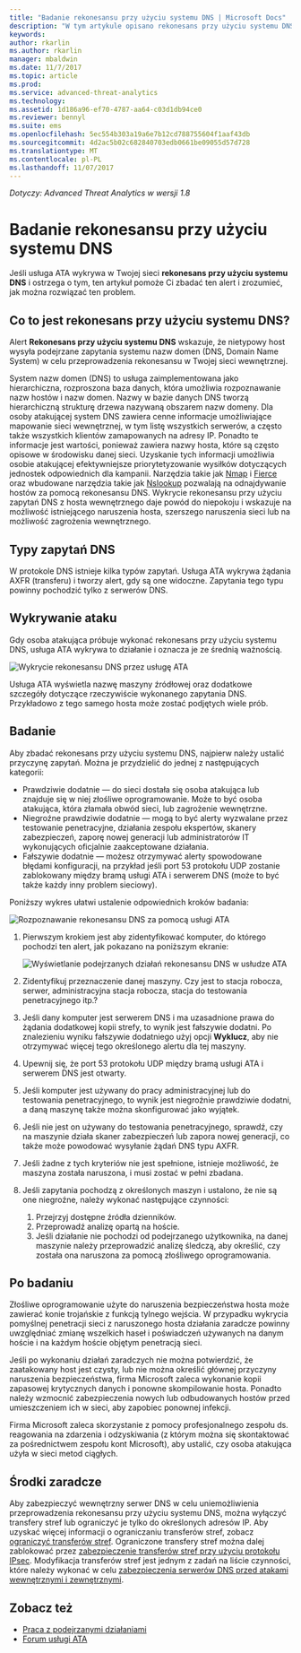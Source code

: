 ```yaml
---
title: "Badanie rekonesansu przy użyciu systemu DNS | Microsoft Docs"
description: "W tym artykule opisano rekonesans przy użyciu systemu DNS oraz instrukcje dotyczące badania w przypadku wykrycia tego typu zagrożenia przez usługę ATA."
keywords: 
author: rkarlin
ms.author: rkarlin
manager: mbaldwin
ms.date: 11/7/2017
ms.topic: article
ms.prod: 
ms.service: advanced-threat-analytics
ms.technology: 
ms.assetid: 1d186a96-ef70-4787-aa64-c03d1db94ce0
ms.reviewer: bennyl
ms.suite: ems
ms.openlocfilehash: 5ec554b303a19a6e7b12cd788755604f1aaf43db
ms.sourcegitcommit: 4d2ac5b02c682840703edb0661be09055d57d728
ms.translationtype: MT
ms.contentlocale: pl-PL
ms.lasthandoff: 11/07/2017
---
```

*Dotyczy: Advanced Threat Analytics w wersji 1.8*

# <a name="investigating-reconnaissance-using-dns"></a>Badanie rekonesansu przy użyciu systemu DNS

Jeśli usługa ATA wykrywa w Twojej sieci **rekonesans przy użyciu systemu DNS** i ostrzega o tym, ten artykuł pomoże Ci zbadać ten alert i zrozumieć, jak można rozwiązać ten problem.

## <a name="what-is-reconnaissance-using-dns"></a>Co to jest rekonesans przy użyciu systemu DNS?

Alert **Rekonesans przy użyciu systemu DNS** wskazuje, że nietypowy host wysyła podejrzane zapytania systemu nazw domen (DNS, Domain Name System) w celu przeprowadzenia rekonesansu w Twojej sieci wewnętrznej.

System nazw domen (DNS) to usługa zaimplementowana jako hierarchiczna, rozproszona baza danych, która umożliwia rozpoznawanie nazw hostów i nazw domen. Nazwy w bazie danych DNS tworzą hierarchiczną strukturę drzewa nazywaną obszarem nazw domeny.
Dla osoby atakującej system DNS zawiera cenne informacje umożliwiające mapowanie sieci wewnętrznej, w tym listę wszystkich serwerów, a często także wszystkich klientów zamapowanych na adresy IP. Ponadto te informacje jest wartości, ponieważ zawiera nazwy hosta, które są często opisowe w środowisku danej sieci. Uzyskanie tych informacji umożliwia osobie atakującej efektywniejsze priorytetyzowanie wysiłków dotyczących jednostek odpowiednich dla kampanii. Narzędzia takie jak [Nmap](https://nmap.org/) i [Fierce](https://github.com/mschwager/fierce) oraz wbudowane narzędzia takie jak [Nslookup](https://technet.microsoft.com/library/cc725991(v=ws.11).aspx) pozwalają na odnajdywanie hostów za pomocą rekonesansu DNS.
Wykrycie rekonesansu przy użyciu zapytań DNS z hosta wewnętrznego daje powód do niepokoju i wskazuje na możliwość istniejącego naruszenia hosta, szerszego naruszenia sieci lub na możliwość zagrożenia wewnętrznego.

## <a name="dns-query-types"></a>Typy zapytań DNS

W protokole DNS istnieje kilka typów zapytań. Usługa ATA wykrywa żądania AXFR (transferu) i tworzy alert, gdy są one widoczne. Zapytania tego typu powinny pochodzić tylko z serwerów DNS.

## <a name="discovering-the-attack"></a>Wykrywanie ataku

Gdy osoba atakująca próbuje wykonać rekonesans przy użyciu systemu DNS, usługa ATA wykrywa to działanie i oznacza je ze średnią ważnością.

![Wykrycie rekonesansu DNS przez usługę ATA](./media/dns-recon.png)
 
Usługa ATA wyświetla nazwę maszyny źródłowej oraz dodatkowe szczegóły dotyczące rzeczywiście wykonanego zapytania DNS. Przykładowo z tego samego hosta może zostać podjętych wiele prób.

## <a name="investigating"></a>Badanie

Aby zbadać rekonesans przy użyciu systemu DNS, najpierw należy ustalić przyczynę zapytań. Można je przydzielić do jednej z następujących kategorii: 
-   Prawdziwie dodatnie — do sieci dostała się osoba atakująca lub znajduje się w niej złośliwe oprogramowanie. Może to być osoba atakująca, która złamała obwód sieci, lub zagrożenie wewnętrzne.
-   Niegroźne prawdziwie dodatnie — mogą to być alerty wyzwalane przez testowanie penetracyjne, działania zespołu ekspertów, skanery zabezpieczeń, zaporę nowej generacji lub administratorów IT wykonujących oficjalnie zaakceptowane działania.
-   Fałszywie dodatnie — możesz otrzymywać alerty spowodowane błędami konfiguracji, na przykład jeśli port 53 protokołu UDP zostanie zablokowany między bramą usługi ATA i serwerem DNS (może to być także każdy inny problem sieciowy).

Poniższy wykres ułatwi ustalenie odpowiednich kroków badania:

![Rozpoznawanie rekonesansu DNS za pomocą usługi ATA](./media/dns-recon-diagram.png)
 
1.  Pierwszym krokiem jest aby zidentyfikować komputer, do którego pochodzi ten alert, jak pokazano na poniższym ekranie:
 
    ![Wyświetlanie podejrzanych działań rekonesansu DNS w usłudze ATA](./media/dns-recon.png)
2.  Zidentyfikuj przeznaczenie danej maszyny. Czy jest to stacja robocza, serwer, administracyjna stacja robocza, stacja do testowania penetracyjnego itp.?
3.  Jeśli dany komputer jest serwerem DNS i ma uzasadnione prawa do żądania dodatkowej kopii strefy, to wynik jest fałszywie dodatni. Po znalezieniu wyniku fałszywie dodatniego użyj opcji **Wyklucz**, aby nie otrzymywać więcej tego określonego alertu dla tej maszyny.
4. Upewnij się, że port 53 protokołu UDP między bramą usługi ATA i serwerem DNS jest otwarty.
4.  Jeśli komputer jest używany do pracy administracyjnej lub do testowania penetracyjnego, to wynik jest niegroźnie prawdziwie dodatni, a daną maszynę także można skonfigurować jako wyjątek.
5.  Jeśli nie jest on używany do testowania penetracyjnego, sprawdź, czy na maszynie działa skaner zabezpieczeń lub zapora nowej generacji, co także może powodować wysyłanie żądań DNS typu AXFR.
6.  Jeśli żadne z tych kryteriów nie jest spełnione, istnieje możliwość, że maszyna została naruszona, i musi zostać w pełni zbadana. 
7.  Jeśli zapytania pochodzą z określonych maszyn i ustalono, że nie są one niegroźne, należy wykonać następujące czynności:
    1.  Przejrzyj dostępne źródła dzienników. 
    2.  Przeprowadź analizę opartą na hoście. 
    3.  Jeśli działanie nie pochodzi od podejrzanego użytkownika, na danej maszynie należy przeprowadzić analizę śledczą, aby określić, czy została ona naruszona za pomocą złośliwego oprogramowania.

## <a name="post-investigation"></a>Po badaniu

Złośliwe oprogramowanie użyte do naruszenia bezpieczeństwa hosta może zawierać konie trojańskie z funkcją tylnego wejścia. W przypadku wykrycia pomyślnej penetracji sieci z naruszonego hosta działania zaradcze powinny uwzględniać zmianę wszelkich haseł i poświadczeń używanych na danym hoście i na każdym hoście objętym penetracją sieci. 

Jeśli po wykonaniu działań zaradczych nie można potwierdzić, że zaatakowany host jest czysty, lub nie można określić głównej przyczyny naruszenia bezpieczeństwa, firma Microsoft zaleca wykonanie kopii zapasowej krytycznych danych i ponowne skompilowanie hosta. Ponadto należy wzmocnić zabezpieczenia nowych lub odbudowanych hostów przed umieszczeniem ich w sieci, aby zapobiec ponownej infekcji. 

Firma Microsoft zaleca skorzystanie z pomocy profesjonalnego zespołu ds. reagowania na zdarzenia i odzyskiwania (z którym można się skontaktować za pośrednictwem zespołu kont Microsoft), aby ustalić, czy osoba atakująca użyła w sieci metod ciągłych.

## <a name="mitigation"></a>Środki zaradcze

Aby zabezpieczyć wewnętrzny serwer DNS w celu uniemożliwienia przeprowadzenia rekonesansu przy użyciu systemu DNS, można wyłączyć transfery stref lub ograniczyć je tylko do określonych adresów IP. Aby uzyskać więcej informacji o ograniczaniu transferów stref, zobacz [ograniczyć transferów stref](https://technet.microsoft.com/library/ee649273(v=ws.10).aspx). Ograniczone transfery stref można dalej zablokować przez [zabezpieczenie transferów stref przy użyciu protokołu IPsec](https://technet.microsoft.com/library/ee649192(v=ws.10).aspx). Modyfikacja transferów stref jest jednym z zadań na liście czynności, które należy wykonać w celu [zabezpieczenia serwerów DNS przed atakami wewnętrznymi i zewnętrznymi](https://technet.microsoft.com/library/cc770432(v=ws.11).aspx).



## <a name="see-also"></a>Zobacz też
- [Praca z podejrzanymi działaniami](working-with-suspicious-activities.md)
- [Forum usługi ATA](https://social.technet.microsoft.com/Forums/security/home?forum=mata)
